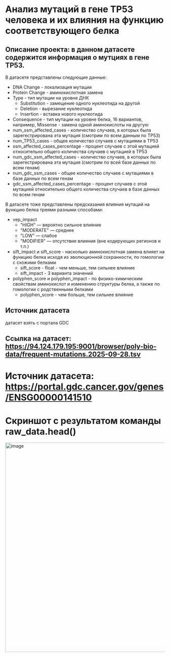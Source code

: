 # Анализ мутаций в гене ТР53 человека и их влияния на функцию соответствующего белка
## Описание проекта: в данном датасете содержится информация о мутциях в гене TP53.
В датасете представлены следующие данные:
* DNA Change - локализация мутации  
* Protein Change - аминокислотная замена  
* Type - тип мутации на уровне ДНК
   * Substitution - замещение одного нуклеотида на другой
   * Deletion - вырезание нуклеотида
   * Insertion - вставка нового нуклеотида  
* Consequence - тип мутации на уровне белка, 16 вариантов, например, Missense - замена одной аминокислоты на другую
* num_ssm_affected_cases - количество случаев, в которых была зарегестрирована эта мутация (смотрим по всем данным по TP53)
* num_TP53_cases - общее количество случаев с мутациями в TP53
* ssm_affected_cases_percentage - процент случаев с этой мутацией относительно общего количества случаев с мутацией в TP53
* num_gdc_ssm_affected_cases - количество случаев, в которых была зарегестрирована эта мутация (смотрим по всей базе данных по всем генам)
* num_gdc_ssm_cases - общее количество случаев с мутациями в базе данных по всем генам
* gdc_ssm_affected_cases_percentage - процент случаев с этой мутацией относительно общего количества случаев в базе данных по всем генам

В датасете тоже представлены предсказания влияния мутаций на функцию белка треями разными способами:
* vep_impact
  * "HIGH" — вероятно сильное влияние
  * "MODERATE" — среднее
  * "LOW" — слабое
  * "MODIFIER" — отсутствие влияния (вне кодирующих регионов и т.п.)  
* sift_impact и sift_score - насколько аминокислотная замена влияет на функцию белка исходя из эволюционной сохранности, по гомологии с схожими белками
  * sift_score - float - чем меньше, тем сильнее влияние
  * sift_impact - 3 варианта значений
* polyphen_score и polyphen_impact - по физико-химическим свойствам аминокислот и изменению структуры белка, а также по гомологии с родственными белками
  * polyphen_score - чем больше, тем сильнее влияние

## Источник датасета
датасет взять с портала GDC


## Ссылка на датасет: https://94.124.179.195:9001/browser/poly-bio-data/frequent-mutations.2025-09-28.tsv
# Источник датасета: https://portal.gdc.cancer.gov/genes/ENSG00000141510

# Скриншот с результатом команды raw_data.head()
<img width="665" height="663" alt="image" src="https://github.com/user-attachments/assets/17c030d8-1aaa-4db1-a461-7d5185e82157" />


